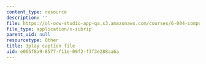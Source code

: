 ```yaml
---
content_type: resource
description: ''
file: https://ol-ocw-studio-app-qa.s3.amazonaws.com/courses/6-004-computation-structures-spring-2017/e065f8a98577f11e09f2f3f3e288aa6a_IE9cFQ9b33U.srt
file_type: application/x-subrip
parent_uid: null
resourcetype: Other
title: 3play caption file
uid: e065f8a9-8577-f11e-09f2-f3f3e288aa6a
---
```

